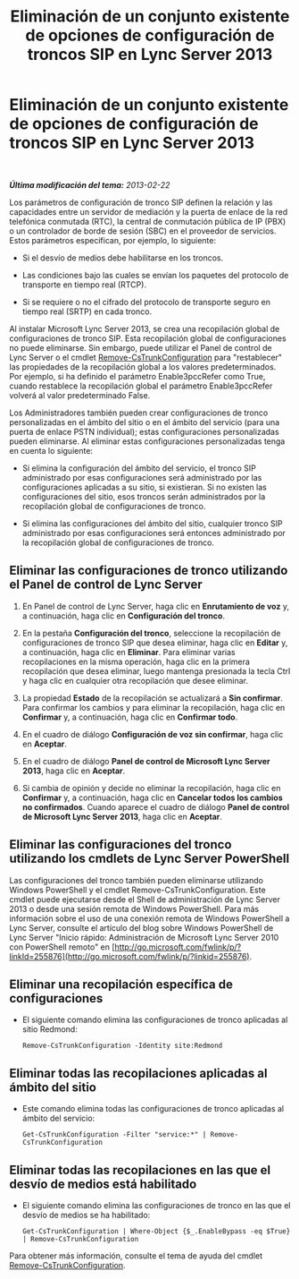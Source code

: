﻿---
title: Eliminación de un conjunto existente de opciones de configuración de troncos SIP en Lync Server 2013
TOCTitle: Eliminación de un conjunto existente de opciones de configuración de troncos SIP en Lync Server 2013
ms:assetid: 3b25f14d-884b-42dd-a866-460d276d3e43
ms:mtpsurl: https://technet.microsoft.com/es-es/library/JJ688024(v=OCS.15)
ms:contentKeyID: 49889046
ms.date: 01/07/2017
mtps_version: v=OCS.15
ms.translationtype: HT
---

# Eliminación de un conjunto existente de opciones de configuración de troncos SIP en Lync Server 2013

 

_**Última modificación del tema:** 2013-02-22_

Los parámetros de configuración de tronco SIP definen la relación y las capacidades entre un servidor de mediación y la puerta de enlace de la red telefónica conmutada (RTC), la central de conmutación pública de IP (PBX) o un controlador de borde de sesión (SBC) en el proveedor de servicios. Estos parámetros especifican, por ejemplo, lo siguiente:

  - Si el desvío de medios debe habilitarse en los troncos.

  - Las condiciones bajo las cuales se envían los paquetes del protocolo de transporte en tiempo real (RTCP).

  - Si se requiere o no el cifrado del protocolo de transporte seguro en tiempo real (SRTP) en cada tronco.

Al instalar Microsoft Lync Server 2013, se crea una recopilación global de configuraciones de tronco SIP. Esta recopilación global de configuraciones no puede eliminarse. Sin embargo, puede utilizar el Panel de control de Lync Server o el cmdlet [Remove-CsTrunkConfiguration](remove-cstrunkconfiguration.md) para "restablecer" las propiedades de la recopilación global a los valores predeterminados. Por ejemplo, si ha definido el parámetro Enable3pccRefer como True, cuando restablece la recopilación global el parámetro Enable3pccRefer volverá al valor predeterminado False.

Los Administradores también pueden crear configuraciones de tronco personalizadas en el ámbito del sitio o en el ámbito del servicio (para una puerta de enlace PSTN individual); estas configuraciones personalizadas pueden eliminarse. Al eliminar estas configuraciones personalizadas tenga en cuenta lo siguiente:

  - Si elimina la configuración del ámbito del servicio, el tronco SIP administrado por esas configuraciones será administrado por las configuraciones aplicadas a su sitio, si existieran. Si no existen las configuraciones del sitio, esos troncos serán administrados por la recopilación global de configuraciones de tronco.

  - Si elimina las configuraciones del ámbito del sitio, cualquier tronco SIP administrado por esas configuraciones será entonces administrado por la recopilación global de configuraciones de tronco.

## Eliminar las configuraciones de tronco utilizando el Panel de control de Lync Server

1.  En Panel de control de Lync Server, haga clic en **Enrutamiento de voz** y, a continuación, haga clic en **Configuración del tronco**.

2.  En la pestaña **Configuración del tronco**, seleccione la recopilación de configuraciones de tronco SIP que desea eliminar, haga clic en **Editar** y, a continuación, haga clic en **Eliminar**. Para eliminar varias recopilaciones en la misma operación, haga clic en la primera recopilación que desea eliminar, luego mantenga presionada la tecla Ctrl y haga clic en cualquier otra recopilación que desee eliminar.

3.  La propiedad **Estado** de la recopilación se actualizará a **Sin confirmar**. Para confirmar los cambios y para eliminar la recopilación, haga clic en **Confirmar** y, a continuación, haga clic en **Confirmar todo**.

4.  En el cuadro de diálogo **Configuración de voz sin confirmar**, haga clic en **Aceptar**.

5.  En el cuadro de diálogo **Panel de control de Microsoft Lync Server 2013**, haga clic en **Aceptar**.

6.  Si cambia de opinión y decide no eliminar la recopilación, haga clic en **Confirmar** y, a continuación, haga clic en **Cancelar todos los cambios no confirmados**. Cuando aparece el cuadro de diálogo **Panel de control de Microsoft Lync Server 2013**, haga clic en **Aceptar**.

## Eliminar las configuraciones del tronco utilizando los cmdlets de Lync Server PowerShell

Las configuraciones del tronco también pueden eliminarse utilizando Windows PowerShell y el cmdlet Remove-CsTrunkConfiguration. Este cmdlet puede ejecutarse desde el Shell de administración de Lync Server 2013 o desde una sesión remota de Windows PowerShell. Para más información sobre el uso de una conexión remota de Windows PowerShell a Lync Server, consulte el artículo del blog sobre Windows PowerShell de Lync Server "Inicio rápido: Administración de Microsoft Lync Server 2010 con PowerShell remoto" en [http://go.microsoft.com/fwlink/p/?linkId=255876](http://go.microsoft.com/fwlink/p/?linkid=255876).

## Eliminar una recopilación específica de configuraciones

  - El siguiente comando elimina las configuraciones de tronco aplicadas al sitio Redmond:
    
        Remove-CsTrunkConfiguration -Identity site:Redmond

## Eliminar todas las recopilaciones aplicadas al ámbito del sitio

  - Este comando elimina todas las configuraciones de tronco aplicadas al ámbito del servicio:
    
        Get-CsTrunkConfiguration -Filter "service:*" | Remove-CsTrunkConfiguration

## Eliminar todas las recopilaciones en las que el desvío de medios está habilitado

  - El siguiente comando elimina las configuraciones de tronco en las que el desvío de medios se ha habilitado:
    
        Get-CsTrunkConfiguration | Where-Object {$_.EnableBypass -eq $True} | Remove-CsTrunkConfiguration

Para obtener más información, consulte el tema de ayuda del cmdlet [Remove-CsTrunkConfiguration](remove-cstrunkconfiguration.md).

